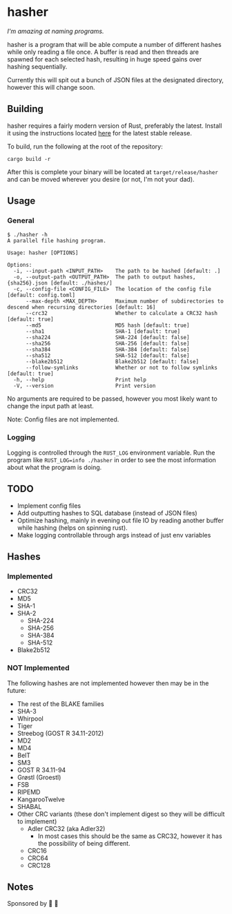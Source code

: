 # hasher

*I'm amazing at naming programs.*

hasher is a program that will be able compute a number of different hashes while only reading a file once. A buffer is
read and then threads are spawned for each selected hash, resulting in huge speed gains over hashing sequentially.

Currently this will spit out a bunch of JSON files at the designated directory, however this will change soon.

## Building

hasher requires a fairly modern version of Rust, preferably the latest. Install it using the instructions located
[here](https://www.rust-lang.org/tools/install) for the latest stable release.

To build, run the following at the root of the repository:

```
cargo build -r
```

After this is complete your binary will be located at `target/release/hasher` and can be moved wherever you desire (or
not, I'm not your dad).

## Usage

### General

```
$ ./hasher -h
A parallel file hashing program.

Usage: hasher [OPTIONS]

Options:
  -i, --input-path <INPUT_PATH>    The path to be hashed [default: .]
  -o, --output-path <OUTPUT_PATH>  The path to output hashes, {sha256}.json [default: ./hashes/]
  -c, --config-file <CONFIG_FILE>  The location of the config file [default: config.toml]
      --max-depth <MAX_DEPTH>      Maximum number of subdirectories to descend when recursing directories [default: 16]
      --crc32                      Whether to calculate a CRC32 hash [default: true]
      --md5                        MD5 hash [default: true]
      --sha1                       SHA-1 [default: true]
      --sha224                     SHA-224 [default: false]
      --sha256                     SHA-256 [default: false]
      --sha384                     SHA-384 [default: false]
      --sha512                     SHA-512 [default: false]
      --blake2b512                 Blake2b512 [default: false]
      --follow-symlinks            Whether or not to follow symlinks [default: true]
  -h, --help                       Print help
  -V, --version                    Print version
```

No arguments are required to be passed, however you most likely want to change the input path at least.

Note: Config files are not implemented.

### Logging

Logging is controlled through the `RUST_LOG` environment variable. Run the program like `RUST_LOG=info ./hasher` in
order to see the most information about what the program is doing.

## TODO

- Implement config files
- Add outputting hashes to SQL database (instead of JSON files)
- Optimize hashing, mainly in evening out file IO by reading another buffer while hashing (helps on spinning rust).
- Make logging controllable through args instead of just env variables

## Hashes

### Implemented

- CRC32
- MD5
- SHA-1
- SHA-2
  - SHA-224
  - SHA-256
  - SHA-384
  - SHA-512
- Blake2b512

### NOT Implemented

The following hashes are not implemented however then may be in the future:

- The rest of the BLAKE families
- SHA-3
- Whirpool
- Tiger
- Streebog (GOST R 34.11-2012)
- MD2
- MD4
- BelT
- SM3
- GOST R 34.11-94
- Grøstl (Groestl)
- FSB
- RIPEMD
- KangarooTwelve
- SHABAL
- Other CRC variants (these don't implement digest so they will be difficult to implement)
  - Adler CRC32 (aka Adler32)
    - In most cases this should be the same as CRC32, however it has the possibility of being different.
  - CRC16
  - CRC64
  - CRC128

## Notes

Sponsored by 📼 🚙
